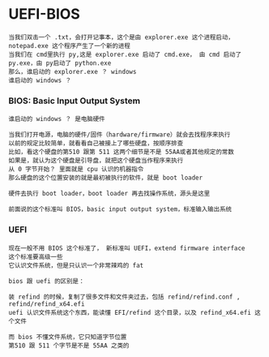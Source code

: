 # UEFI-BIOS

    当我们双击一个 .txt，会打开记事本，这个是由 explorer.exe 这个进程启动，notepad.exe 这个程序产生了一个新的进程
    当我们在 cmd里执行 py,这是 explorer.exe 启动了 cmd.exe， 由 cmd 启动了 py.exe，由 py启动了 python.exe
    那么，谁启动的 explorer.exe ？ windows
    谁启动的 windows ？

### BIOS: Basic Input Output System

    谁启动的 windows ？ 是电脑硬件
    
    当我们打开电源，电脑的硬件/固件（hardware/firmware）就会去找程序来执行
    以前的规定比较简单，就看看自己被接上了哪些硬盘，按顺序排查
    比如，看这个硬盘的第510 跟第 511 这两个细节是不是 55AA或者其他规定的常数
    如果是，就认为这个硬盘是引导盘，就把这个硬盘当作程序来执行
    从 0 字节开始？ 里面就是 cpu 认识的机器指令
    那么硬盘的这个位置安装的就是最初被执行的软件，就是 boot loader
    
    硬件去执行 boot loader，boot loader 再去找操作系统，源头是这里   
    
    前面说的这个标准叫 BIOS，basic input output system，标准输入输出系统    

### UEFI

    现在一般不用 BIOS 这个标准了， 新标准叫 UEFI，extend firmware interface 
    这个标准要高级一些
    它认识文件系统，但是只认识一个非常辣鸡的 fat
    
    bios 跟 uefi 的区别是：
    
    装 refind 的时候，复制了很多文件和文件夹过去，包括 refind/refind.conf , refind/refind_x64.efi
    uefi 认识文件系统这个东西，能读懂 EFI/refind 这个目录，以及 refind_x64.efi 这个文件
    
    而 bios 不懂文件系统，它只知道字节位置
    第510 跟 511 个字节是不是 55AA 之类的
